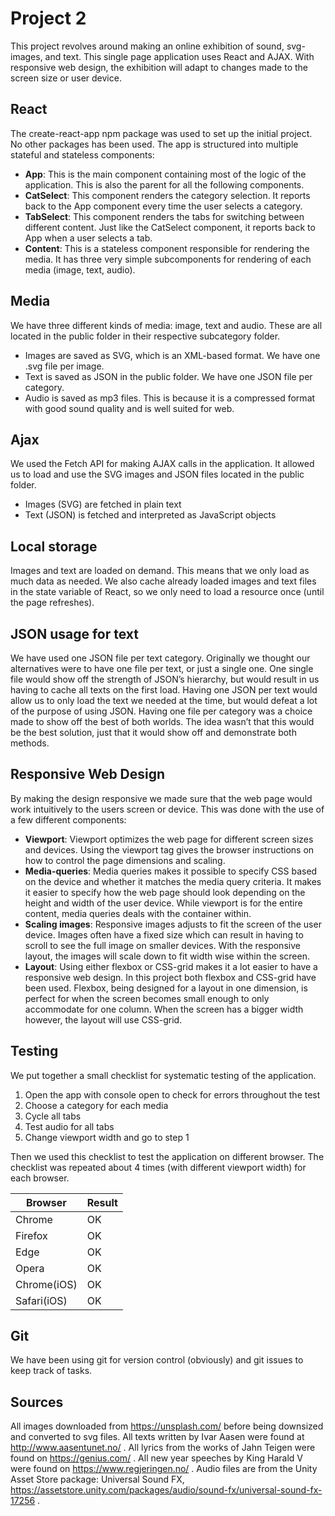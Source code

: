 # Project 2

This project revolves around making an online exhibition of sound, svg-images, and text. This single page application uses React and AJAX. With responsive web design, the exhibition will adapt to changes made to the screen size or user device.

## React
The create-react-app npm package was used to set up the initial project. No other packages has been used. The app is structured into multiple stateful and stateless components:
- **App**: This is the main component containing most of the logic of the application. This is also the parent for all the following components.
- **CatSelect**: This component renders the category selection. It reports back to the App component every time the user selects a category.
- **TabSelect**: This component renders the tabs for switching between different content. Just like the CatSelect component, it reports back to App when a user selects a tab.
- **Content**: This is a stateless component responsible for rendering the media. It has three very simple subcomponents for rendering of each media (image, text, audio).

## Media
We have three different kinds of media: image, text and audio. These are all located in the public folder in their respective subcategory folder.
- Images are saved as SVG, which is an XML-based format. We have one .svg file per image.
- Text is saved as JSON in the public folder. We have one JSON file per category.
- Audio is saved as mp3 files. This is because it is a compressed format with good sound quality and is well suited for web.

## Ajax
We used the Fetch API for making AJAX calls in the application. It allowed us to load and use the SVG images and JSON files located in the public folder.
- Images (SVG) are fetched in plain text
- Text (JSON) is fetched and interpreted as JavaScript objects

## Local storage
Images and text are loaded on demand. This means that we only load as much data as needed. We also cache already loaded images and text files in the state variable of React, so we only need to load a resource once (until the page refreshes).

## JSON usage for text
We have used one JSON file per text category. Originally we thought our alternatives were to have one file per text, or just a single one. One single file would show off the strength of JSON’s hierarchy, but would result in us having to cache all texts on the first load. Having one JSON per text would allow us to only load the text we needed at the time, but would defeat a lot of the purpose of using JSON. Having one file per category was a choice made to show off the best of both worlds. The idea wasn’t that this would be the best solution, just that it would show off and demonstrate both methods.

## Responsive Web Design
By making the design responsive we made sure that the web page would work intuitively to the users screen or device. This was done with the use of a few different components:
- **Viewport**: Viewport optimizes the web page for different screen sizes and devices. Using the viewport tag gives the browser instructions on how to control the page dimensions and scaling.
- **Media-queries**: Media queries makes it possible to specify CSS based on the device and whether it matches the media query criteria. It makes it easier to specify how the web page should look depending on the height and width of the user device. While viewport is for the entire content, media queries deals with the container within.
- **Scaling images**: Responsive images adjusts to fit the screen of the user device. Images often have a fixed size which can result in having to scroll to see the full image on smaller devices. With the responsive layout, the images will scale down to fit width wise within the screen.
- **Layout**: Using either flexbox or CSS-grid makes it a lot easier to have a responsive web design. In this project both flexbox and CSS-grid have been used. Flexbox, being designed for a layout in one dimension, is perfect for when the screen becomes small enough to only accommodate for one column. When the screen has a bigger width however, the layout will use CSS-grid.

## Testing
We put together a small checklist for systematic testing of the application.
1. Open the app with console open to check for errors throughout the test
2. Choose a category for each media
3. Cycle all tabs
4. Test audio for all tabs
5. Change viewport width and go to step 1

Then we used this checklist to test the application on different browser. The checklist was repeated about 4 times (with different viewport width) for each browser.

| Browser | Result |
| --- | --- |
| Chrome | OK |
| Firefox | OK |
| Edge | OK |
| Opera | OK |
| Chrome(iOS) | OK |
| Safari(iOS) | OK |

## Git
We have been using git for version control (obviously) and git issues to keep track of tasks.

## Sources
All images downloaded from https://unsplash.com/ before being downsized and converted to svg files.
All texts written by Ivar Aasen were found at http://www.aasentunet.no/ .
All lyrics from the works of Jahn Teigen were found on https://genius.com/ .
All new year speeches by King Harald V were found on https://www.regjeringen.no/ .
Audio files are from the Unity Asset Store package: Universal Sound FX, https://assetstore.unity.com/packages/audio/sound-fx/universal-sound-fx-17256 .
